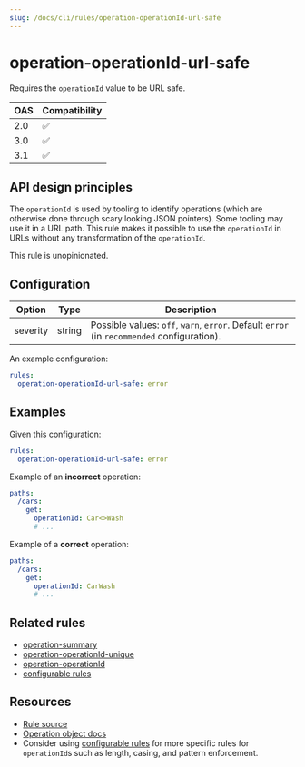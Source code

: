 ```yaml
---
slug: /docs/cli/rules/operation-operationId-url-safe
---
```

# operation-operationId-url-safe

Requires the `operationId` value to be URL safe.

|OAS|Compatibility|
|---|---|
|2.0|✅|
|3.0|✅|
|3.1|✅|

## API design principles

The `operationId` is used by tooling to identify operations (which are otherwise done through scary looking JSON pointers).
Some tooling may use it in a URL path.
This rule makes it possible to use the `operationId` in URLs without any transformation of the `operationId`.

This rule is unopinionated.
## Configuration

|Option|Type|Description|
|---|---|---|
|severity|string|Possible values: `off`, `warn`, `error`. Default `error` (in `recommended` configuration). |

An example configuration:

```yaml
rules:
  operation-operationId-url-safe: error
```

## Examples

Given this configuration:

```yaml
rules:
  operation-operationId-url-safe: error
```

Example of an **incorrect** operation:
```yaml
paths:
  /cars:
    get:
      operationId: Car<>Wash
      # ...
```

Example of a **correct** operation:
```yaml
paths:
  /cars:
    get:
      operationId: CarWash
      # ...
```

## Related rules

- [operation-summary](./operation-summary.md)
- [operation-operationId-unique](./operation-operationId-unique.md)
- [operation-operationId](./operation-operationId.md)
- [configurable rules](./configurable-rules.md)

## Resources

- [Rule source](https://github.com/Redocly/redocly-cli/blob/main/packages/core/src/rules/common/operation-operationId-url-safe.ts)
- [Operation object docs](https://redocly.com/docs/openapi-visual-reference/operation/)
- Consider using [configurable rules](./configurable-rules.md) for more specific rules for `operationId`s such as length, casing, and pattern enforcement.
